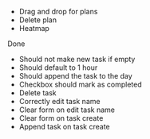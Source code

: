 * Drag and drop for plans
* Delete plan
* Heatmap

Done
* Should not make new task if empty
* Should default to 1 hour
* Should append the task to the day
* Checkbox should mark as completed
* Delete task
* Correctly edit task name
* Clear form on edit task name
* Clear form on task create
* Append task on task create
